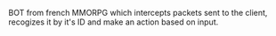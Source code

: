 BOT from french MMORPG which intercepts packets sent to the client, recogizes it by it's ID and make an action based on input.
